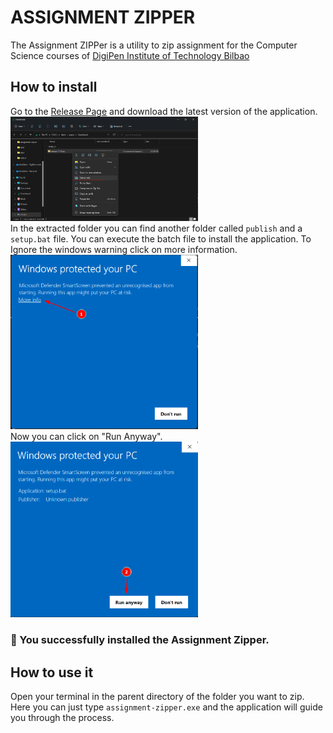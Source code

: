 # ASSIGNMENT ZIPPER
The Assignment ZIPPer is a utility to zip assignment for the Computer Science courses of [DigiPen Institute of Technology Bilbao](https://www.digipen.es/)

## How to install

Go to the [Release Page](https://github.com/DoctorNova/digipen-zip-assignment/releases) and download the latest version of the application.
<br/>
<img src="docs/unzip-release.png?raw=true" width="300px">
<br/>
In the extracted folder you can find another folder called `publish` and a `setup.bat` file. You can execute the batch file to install the application. 
To Ignore the windows warning click on more information.
<br/>
<img src="docs/setup-step-1.png?raw=true" width="300px">
<br/>
Now you can click on "Run Anyway".
<br/>
<img src="docs/setup-step-2.png?raw=true" width="300px">
<br/>

### 🥳 You successfully installed the Assignment Zipper.

## How to use it

Open your terminal in the parent directory of the folder you want to zip.
Here you can just type `assignment-zipper.exe` and the application will guide you through the process.
